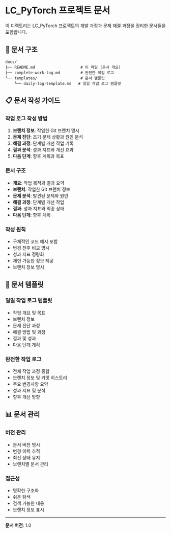 # LC_PyTorch 프로젝트 문서

이 디렉토리는 LC_PyTorch 프로젝트의 개발 과정과 문제 해결 과정을 정리한 문서들을 포함합니다.

## 📁 문서 구조

```
docs/
├── README.md                    # 이 파일 (문서 개요)
├── complete-work-log.md         # 완전한 작업 로그
└── templates/                   # 문서 템플릿
    └── daily-log-template.md   # 일일 작업 로그 템플릿
```

## 📋 문서 작성 가이드

### 작업 로그 작성 방법
1. **브랜치 정보**: 작업한 Git 브랜치 명시
2. **문제 진단**: 초기 문제 상황과 원인 분석
3. **해결 과정**: 단계별 개선 작업 기록
4. **결과 분석**: 성과 지표와 개선 효과
5. **다음 단계**: 향후 계획과 목표

### 문서 구조
- **개요**: 작업 목적과 결과 요약
- **브랜치**: 작업한 Git 브랜치 정보
- **문제 분석**: 발견된 문제와 원인
- **해결 과정**: 단계별 개선 작업
- **결과**: 성과 지표와 최종 상태
- **다음 단계**: 향후 계획

### 작성 원칙
- 구체적인 코드 예시 포함
- 변경 전후 비교 명시
- 성과 지표 정량화
- 재현 가능한 정보 제공
- 브랜치 정보 명시

## 🔧 문서 템플릿

### 일일 작업 로그 템플릿
- 작업 개요 및 목표
- 브랜치 정보
- 문제 진단 과정
- 해결 방법 및 과정
- 결과 및 성과
- 다음 단계 계획

### 완전한 작업 로그
- 전체 작업 과정 종합
- 브랜치 정보 및 커밋 히스토리
- 주요 변경사항 요약
- 성과 지표 및 분석
- 향후 개선 방향

## 📊 문서 관리

### 버전 관리
- 문서 버전 명시
- 변경 이력 추적
- 최신 상태 유지
- 브랜치별 문서 관리

### 접근성
- 명확한 구조화
- 쉬운 탐색
- 검색 가능한 내용
- 브랜치 정보 표시

---

**문서 버전**: 1.0 